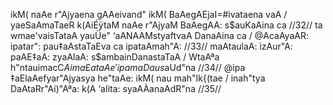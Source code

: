 ikM( naAe r"Ajyaena gAAeivand" ikM( BaAegAEjaI=#ivataena vaA /
yaeSaAmaTaeR k(AiÉÿtaM naAe r"AjyaM BaAegAA: s$auKaAina ca //32//
ta wmae'vaisTataA yauÜe" ‘aANAAMstyaftvaA DanaAina ca /
@AcaAyaAR: ipatar": pau‡aAstaTaEva ca ipataAmah"A: //33//
maAtaulaA: ìzAur"A: paAE‡aA: zyaAlaA: s$ambainDanastaTaA /
WtaAªa h"ntauimacC$Aima £ataAe'ipa maDaus$aUd"na //34//
@ipa ‡aElaAefyar"Ajyasya he"taAe: ikM( nau mah"Ik{(tae /
inah"tya DaAtaRr"Aí)"Aªa: k(A ‘aIita: syaAÀanaAdR"na //35//